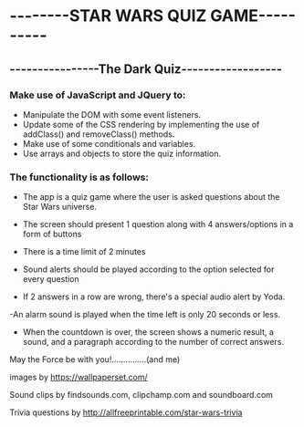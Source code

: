 # --------STAR WARS QUIZ GAME----------

## ----------------The Dark Quiz------------------


### Make use of JavaScript and JQuery to:

- Manipulate the DOM with some event listeners.
- Update some of the CSS rendering by implementing the use of addClass() and removeClass() methods.
- Make use of some conditionals and variables.
- Use arrays and objects to store the quiz information.


### The functionality is as follows:

- The app is a quiz game where the user is asked questions about the Star Wars universe.

- The screen should present 1 question along with 4 answers/options in a form of buttons

- There is a time limit of 2 minutes

- Sound alerts should be played according to the option selected for every question

- If 2 answers in a row are wrong, there's a special audio alert by Yoda.

-An alarm sound is played when the time left is only 20 seconds or less.

- When the countdown is over, the screen shows a numeric result, a sound, and a paragraph according to the number of correct answers.


May the Force be with you!...............(and me)

images by https://wallpaperset.com/

Sound clips by findsounds.com, clipchamp.com and soundboard.com

Trivia questions by http://allfreeprintable.com/star-wars-trivia
